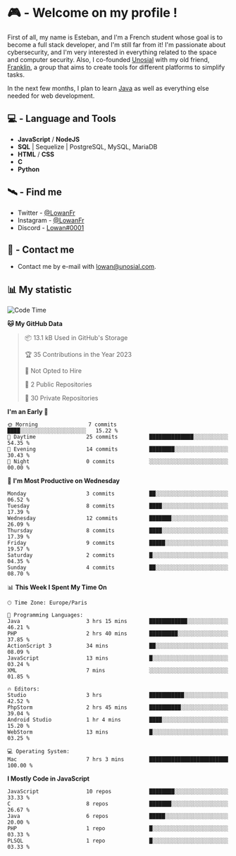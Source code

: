 # 🎮 - Welcome on my profile !
First of all, my name is Esteban, and I'm a French student whose goal is to become a full stack developer, and I'm still far from it!
I'm passionate about cybersecurity, and I'm very interested in everything related to the space and computer security.
Also, I co-founded [Unosial](https://github.com/Unosial) with my old friend, [Franklin](https://github.com/AbaFranklin/), a group that aims to create tools for different platforms to simplify tasks. 

In the next few months, I plan to learn [Java](https://www.java.com/) as well as everything else needed for web development.




## 💻 - Language and Tools
- **JavaScript** / **NodeJS**
- **SQL** | Sequelize | PostgreSQL, MySQL, MariaDB
- **HTML** / **CSS**
- **C**
- **Python**

## 🛰️ - Find me

 - Twitter - [@LowanFr](https://twitter.com/LowanFr/)
 - Instagram - [@LowanFr](https://instagram.com/LowanFr)
 - Discord -  [Lowan#0001](https://unosial.bio/Lowan)
 
## 📡 - Contact me
 - Contact me by e-mail with [lowan@unosial.com](mailto:lowan@unosial.com).

## 📊 My statistic
<!--START_SECTION:waka-->
![Code Time](http://img.shields.io/badge/Code%20Time-580%20hrs%2020%20mins-blue)

**🐱 My GitHub Data** 

> 📦 13.1 kB Used in GitHub's Storage 
 > 
> 🏆 35 Contributions in the Year 2023
 > 
> 🚫 Not Opted to Hire
 > 
> 📜 2 Public Repositories 
 > 
> 🔑 30 Private Repositories 
 > 
**I'm an Early 🐤** 

```text
🌞 Morning                7 commits           ████░░░░░░░░░░░░░░░░░░░░░   15.22 % 
🌆 Daytime                25 commits          ██████████████░░░░░░░░░░░   54.35 % 
🌃 Evening                14 commits          ████████░░░░░░░░░░░░░░░░░   30.43 % 
🌙 Night                  0 commits           ░░░░░░░░░░░░░░░░░░░░░░░░░   00.00 % 
```
📅 **I'm Most Productive on Wednesday** 

```text
Monday                   3 commits           ██░░░░░░░░░░░░░░░░░░░░░░░   06.52 % 
Tuesday                  8 commits           ████░░░░░░░░░░░░░░░░░░░░░   17.39 % 
Wednesday                12 commits          ███████░░░░░░░░░░░░░░░░░░   26.09 % 
Thursday                 8 commits           ████░░░░░░░░░░░░░░░░░░░░░   17.39 % 
Friday                   9 commits           █████░░░░░░░░░░░░░░░░░░░░   19.57 % 
Saturday                 2 commits           █░░░░░░░░░░░░░░░░░░░░░░░░   04.35 % 
Sunday                   4 commits           ██░░░░░░░░░░░░░░░░░░░░░░░   08.70 % 
```


📊 **This Week I Spent My Time On** 

```text
🕑︎ Time Zone: Europe/Paris

💬 Programming Languages: 
Java                     3 hrs 15 mins       ████████████░░░░░░░░░░░░░   46.21 % 
PHP                      2 hrs 40 mins       █████████░░░░░░░░░░░░░░░░   37.85 % 
ActionScript 3           34 mins             ██░░░░░░░░░░░░░░░░░░░░░░░   08.09 % 
JavaScript               13 mins             █░░░░░░░░░░░░░░░░░░░░░░░░   03.24 % 
XML                      7 mins              ░░░░░░░░░░░░░░░░░░░░░░░░░   01.85 % 

🔥 Editors: 
Studio                   3 hrs               ███████████░░░░░░░░░░░░░░   42.52 % 
PhpStorm                 2 hrs 45 mins       ██████████░░░░░░░░░░░░░░░   39.04 % 
Android Studio           1 hr 4 mins         ████░░░░░░░░░░░░░░░░░░░░░   15.20 % 
WebStorm                 13 mins             █░░░░░░░░░░░░░░░░░░░░░░░░   03.25 % 

💻 Operating System: 
Mac                      7 hrs 3 mins        █████████████████████████   100.00 % 
```

**I Mostly Code in JavaScript** 

```text
JavaScript               10 repos            ████████░░░░░░░░░░░░░░░░░   33.33 % 
C                        8 repos             ███████░░░░░░░░░░░░░░░░░░   26.67 % 
Java                     6 repos             █████░░░░░░░░░░░░░░░░░░░░   20.00 % 
PHP                      1 repo              █░░░░░░░░░░░░░░░░░░░░░░░░   03.33 % 
PLSQL                    1 repo              █░░░░░░░░░░░░░░░░░░░░░░░░   03.33 % 
```




<!--END_SECTION:waka-->
